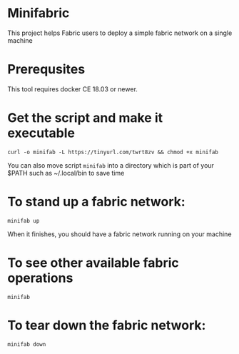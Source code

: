 # Minifabric
This project helps Fabric users to deploy a simple fabric network on a single machine

# Prerequsites
This tool requires docker CE 18.03 or newer.

# Get the script and make it executable
```
curl -o minifab -L https://tinyurl.com/twrt8zv && chmod +x minifab
```

You can also move script `minifab` into a directory which is part
of your $PATH such as ~/.local/bin to save time

# To stand up a fabric network:
```
minifab up
```

When it finishes, you should have a fabric network running on your machine

# To see other available fabric operations
```
minifab
```

# To tear down the fabric network:
```
minifab down
```
